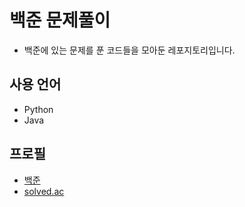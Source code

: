 # 백준 문제풀이
- 백준에 있는 문제를 푼 코드들을 모아둔 레포지토리입니다.

## 사용 언어
- Python
- Java

## 프로필
- [백준](https://www.acmicpc.net/user/wjdgur2751)
- [solved.ac](https://solved.ac/profile/wjdgur2751)
